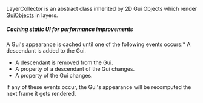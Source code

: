 LayerCollector is an abstract class inherited by 2D Gui Objects which render [GuiObjects](https://developer.roblox.com/en-us/api-reference/class/GuiObject) in layers.

##### Caching static UI for performance improvements

A Gui's appearance is cached until one of the following events occurs:*   A descendant is added to the Gui.
*   A descendant is removed from the Gui.
*   A property of a descendant of the Gui changes.
*   A property of the Gui changes.

If any of these events occur, the Gui's appearance will be recomputed the next frame it gets rendered.